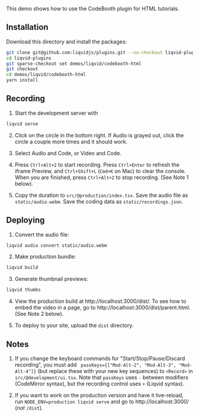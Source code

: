This demo shows how to use the CodeBooth plugin for HTML tutorials.

## Installation

Download this directory and install the packages:

```bash
git clone git@github.com:liqvidjs/plugins.git --no-checkout liqvid-plugins
cd liqvid-plugins
git sparse-checkout set demos/liqvid/codebooth-html
git checkout
cd demos/liqvid/codebooth-html
yarn install
```

## Recording
1. Start the development server with
  ```bash
  liqvid serve
  ```

2. Click on the circle in the bottom right. If Audio is grayed out, click the circle a couple more times and it should work.

3. Select Audio and Code, or Video and Code.

4. Press `Ctrl+Alt+2` to start recording. Press `Ctrl+Enter` to refresh the iframe Preview, and `Ctrl+Shift+L` (`Cmd+K` on Mac) to clear the console. When you are finished, press `Ctrl+Alt+2` to stop recording. (See Note 1 below).

5. Copy the duration to `src/@production/index.tsx`. Save the audio file as `static/audio.webm`. Save the coding data as `static/recordings.json`.

## Deploying

1. Convert the audio file:
  ```bash
  liqvid audio convert static/audio.webm
  ```

2. Make production bundle:
  ```bash
  liqvid build
  ```

3. Generate thumbnail previews:
  ```bash
  liqvid thumbs
  ```

4. View the production build at http://localhost:3000/dist/. To see how to embed the video in a page, go to http://localhost:3000/dist/parent.html. (See Note 2 below).

5. To deploy to your site, upload the `dist` directory.

## Notes

1. If you change the keyboard commands for "Start/Stop/Pause/Discard recording", you must add ` passKeys={["Mod-Alt-2", "Mod-Alt-3", "Mod-Alt-4"]}` (but replace these with your new key sequences) to `<Record>` in `src/@development/ui.tsx`. Note that `passKeys` uses `-` between modifiers (CodeMirror syntax), but the recording control uses `+` (Liqvid syntax).

2. If you want to work on the production version and have it live-reload, run `NODE_ENV=production liqvid serve` and go to http://localhost:3000/ (*not* `/dist`).
